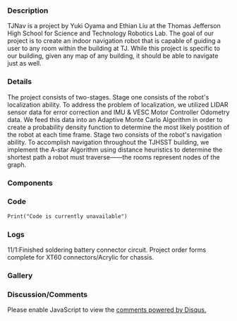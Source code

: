 ### Description
TJNav is a project by Yuki Oyama and Ethian Liu at the Thomas Jefferson High School for Science and Technology Robotics Lab.  The goal of our project is to create an indoor navigation robot that is capable of guiding a user to any room within the building at TJ.  While this project is specific to our building, given any map of any building, it should be able to navigate just as well.

### Details
The project consists of two-stages.  Stage one consists of the robot's localization ability.  To address the problem of localization, we utilized LIDAR sensor data for error correction and IMU & VESC Motor Controller Odometry data.  We feed this data into an Adaptive Monte Carlo Algorithm in order to create a probability density function to determine the most likely postition of the robot at each time frame.  Stage two consists of the robot's navigation ability.  To accomplish navigation throughout the TJHSST building, we implement the A-star Algorithm using distance heuristics to determine the shortest path a robot must traverse——the rooms represent nodes of the graph.

### Components

### Code
```markdown
Print("Code is currently unavailable")
```
### Logs
11/1:Finished soldering battery connector circuit.  Project order forms complete for XT60 connectors/Acrylic for chassis.
### Gallery
### Discussion/Comments

<div id="disqus_thread"></div>
<script>
var disqus_config = function () {
this.page.url = PAGE_URL; 
this.page.identifier = PAGE_IDENTIFIER;
};
(function() { 
var d = document, s = d.createElement('script');
s.src = 'https://https-yukioyama-github-io-robot-localization.disqus.com/embed.js';
s.setAttribute('data-timestamp', +new Date());
(d.head || d.body).appendChild(s);
})();
</script>
<noscript>Please enable JavaScript to view the <a href="https://disqus.com/?ref_noscript">comments powered by Disqus.</a></noscript>
              
